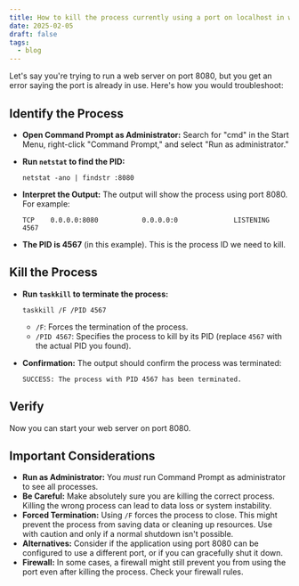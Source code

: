 ```yaml
---
title: How to kill the process currently using a port on localhost in windows
date: 2025-02-05
draft: false
tags:
  - blog
---
```

Let's say you're trying to run a web server on port 8080, but you get an error saying the port is already in use.  Here's how you would troubleshoot:

## Identify the Process

*   **Open Command Prompt as Administrator:** Search for "cmd" in the Start Menu, right-click "Command Prompt," and select "Run as administrator."

*   **Run `netstat` to find the PID:**

    ```batch
    netstat -ano | findstr :8080
    ```

*   **Interpret the Output:** The output will show the process using port 8080.  For example:

    ```
    TCP    0.0.0.0:8080           0.0.0.0:0              LISTENING       4567
    ```

*   **The PID is 4567** (in this example). This is the process ID we need to kill.

## Kill the Process

*   **Run `taskkill` to terminate the process:**

    ```batch
    taskkill /F /PID 4567
    ```

    *   `/F`: Forces the termination of the process.
    *   `/PID 4567`: Specifies the process to kill by its PID (replace `4567` with the actual PID you found).

*   **Confirmation:** The output should confirm the process was terminated:

    ```
    SUCCESS: The process with PID 4567 has been terminated.
    ```

## Verify

Now you can start your web server on port 8080.

## Important Considerations

*   **Run as Administrator:** You *must* run Command Prompt as administrator to see all processes.
*   **Be Careful:** Make absolutely sure you are killing the correct process. Killing the wrong process can lead to data loss or system instability.
*   **Forced Termination:** Using `/F` forces the process to close. This might prevent the process from saving data or cleaning up resources. Use with caution and only if a normal shutdown isn't possible.
*   **Alternatives:** Consider if the application using port 8080 can be configured to use a different port, or if you can gracefully shut it down.
*   **Firewall:** In some cases, a firewall might still prevent you from using the port even after killing the process.  Check your firewall rules.